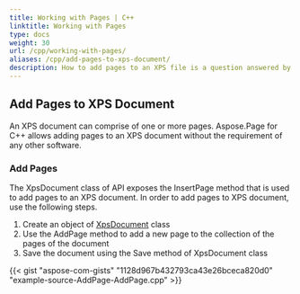 ```yaml
---
title: Working with Pages | C++
linktitle: Working with Pages
type: docs
weight: 30
url: /cpp/working-with-pages/
aliases: /cpp/add-pages-to-xps-document/
description: How to add pages to an XPS file is a question answered by Aspose.Page API solution.  See how to use the functionality in C++
---
```

## **Add Pages to XPS Document**

An XPS document can comprise of one or more pages. Aspose.Page for C++ allows adding pages to an XPS document without the requirement of any other software.
### **Add Pages**
The XpsDocument class of API exposes the InsertPage method that is used to add pages to an XPS document. In order to add pages to XPS document, use the following steps.

1. Create an object of [XpsDocument](https://apireference.aspose.com/page/cpp/class/aspose.page.x_p_s.xps_document) class
1. Use the AddPage method to add a new page to the collection of the pages of the document
1. Save the document using the Save method of XpsDocument class

{{< gist "aspose-com-gists" "1128d967b432793ca43e26bceca820d0" "example-source-AddPage-AddPage.cpp" >}}


